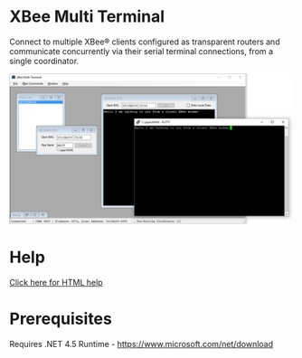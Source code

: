 # XBee Multi Terminal
Connect to multiple XBee® clients configured as transparent routers and communicate concurrently via their serial terminal connections, from a single coordinator.

![Software Screenshot](MultiTerminal.png?raw=true)

# Help
[Click here for HTML help](https://reasyrf.github.io/XBeeMultiTerminal)

# Prerequisites
Requires .NET 4.5 Runtime - https://www.microsoft.com/net/download
